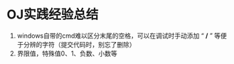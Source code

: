 # OJ实践经验总结

1. windows自带的cmd难以区分末尾的空格，可以在调试时手动添加 “ **/** ” 等便于分辨的字符（提交代码时，别忘了删除）
2. 界限值，特殊值0、1、负数、小数等
